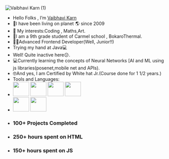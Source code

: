 
![Vaibhavi Karn (1)](https://user-images.githubusercontent.com/76275888/220714149-126d0898-47c5-46aa-9a58-f39dd1a01157.gif)

- Hello Folks , I’m <a href="https://vaibhavikarn2001.github.io/Portfolio-Websiteee/">Vaibhavi Karn </a>
-  👧I have been living on planet 🌎 since 2009
- 👀 My interests:Coding , Maths,Art.
- 🙂I am a 9th grade  student of Carmel school , BokaroThermal.
- 👩‍💻Advanced Frontend Developer(Well, Junior!!)
- Trying my hand at Java💻
- Well!  Quite inactive here😕.
- 💻Currently learning the concepts of Neural Networks [AI and ML using js libraries(posenet,mobile net and APIs).
- 🤓And yes, I am Certified by White hat Jr.(Course done for 1 1/2 years.)
- Tools and Languages:
- <img width="50px" height="45px" src="https://cdn-icons-png.flaticon.com/512/732/732212.png">     <img width="50px" height="45px" src="https://toppng.com/uploads/preview/html-css-js-icons-11563328364gmstz4ubs9.png">   <img width="50px" height="45px" src="https://encrypted-tbn0.gstatic.com/images?q=tbn:ANd9GcQfK6705woG79g0EvGpElN2KTgIS_0v8mKtttAu-tEu4S13THv7gKZrEHvh6I4_ph4_bPA&usqp=CAU">      <img width="50px" height="45px" src="https://www.pngitem.com/pimgs/m/452-4529269_ml5-js-logo-hd-png-download.png"> 
-    <img width="50px" height="45px" src="https://miro.medium.com/max/790/0*VBze2-2kX06fDv8A.">        <img width="50px" height="45px" src="https://getbootstrap.com/docs/4.0/assets/brand/bootstrap-social-logo.png">      
- <h3>100+ Projects Completed</h3>
- <h3>250+ hours spent on HTML<h3>
- <h3>150+ hours spent on JS <h3>




<!---
vaibhavikarn2001/vaibhavikarn2001 is a ✨ special ✨ repository because its `README.md` (this file) appears on your GitHub profile.
You can click the Preview link to take a look at your changes.
--->
